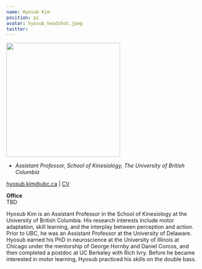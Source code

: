 ```yaml
---
name: Hyosub Kim
position: pi
avatar: hyosub_headshot.jpeg
twitter: 
---
```


<img width="300" src="{{site.baseurl}}/images/people/{{page.avatar}}" data-action="zoom">

- _Assistant Professor, School of Kinesiology, The University of British Columbia_<br>

<!-- <i class="fa fa-envelope-o"></i> `hyosub.kim@ubc.ca` -->
<a href="mailto:hyosub.kim@ubc.ca"><i class="fa fa-envelope-o"></i> hyosub.kim@ubc.ca</a> | <a href="/documents/cv-hyosub.pdf"><i class="fa fa-file-pdf-o"></i> CV</a>

**Office**     
TBD

Hyosub Kim is an Assistant Professor in the School of Kinesiology at the University of British Columbia. His research interests include motor adaptation, skill learning, and the interplay between perception and action. Prior to UBC, he was an Assistant Professor at the University of Delaware. Hyosub earned his PhD in neuroscience at the University of Illinois at Chicago under the mentorship of George Hornby and Daniel Corcos, and then completed a postdoc at UC Berkeley with Rich Ivry. Before he became interested in motor learning, Hyosub practiced his skills on the double bass. 